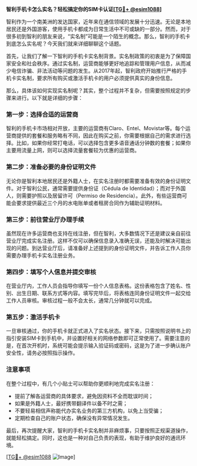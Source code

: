 **智利手机卡怎么实名？轻松搞定你的SIM卡认证[[TG💪+ @esim1088](https://t.me/s/esim1088)]**

智利作为一个南美洲的发达国家，近年来在通信领域的发展十分迅速。无论是本地居民还是外国游客，使用手机卡都成为日常生活中不可或缺的一部分。然而，对于很多初到智利的朋友来说，“实名制”可能是一个陌生的概念。那么，智利的手机卡到底怎么实名呢？今天我们就来详细聊聊这个话题。

首先，让我们了解一下智利的手机卡实名制背景。实名制政策的初衷是为了保障国家安全和社会秩序。通过实名制，运营商能够更好地追踪和管理用户信息，从而减少电信诈骗、非法活动等问题的发生。从2017年起，智利政府开始推行严格的手机卡实名制，要求所有购买或激活手机卡的用户必须提供真实的身份信息。

那么，具体该如何实现实名制呢？其实，整个过程并不复杂，但需要按照规定的步骤来进行。以下就是详细的步骤：

### 第一步：选择合适的运营商

智利的手机卡市场相对开放，主要的运营商有Claro、Entel、Movistar等。每个运营商提供的套餐和服务略有不同，因此在购买之前，你需要根据自己的需求进行选择。比如，如果你经常打电话，可以选择包含更多语音通话分钟数的套餐；如果你主要用流量上网，则可以选择流量套餐较为优惠的运营商。

### 第二步：准备必要的身份证明文件

无论你是智利本地居民还是外籍人士，在实名注册时都需要准备有效的身份证明文件。对于智利公民，通常需要提供身份证（Cédula de Identidad）；而对于外国人，则需要护照以及居留许可（Permiso de Residencia）。此外，有些运营商可能会要求提供最近三个月的水电账单或者租房合同作为辅助证明材料。

### 第三步：前往营业厅办理手续

虽然现在许多运营商也支持在线注册，但在智利，大多数情况下还是建议亲自前往营业厅完成实名注册。这样不仅可以确保信息录入准确无误，还能及时解决可能出现的问题。到达营业厅后，请准备好上述提到的身份证明文件，并告诉工作人员你需要办理手机卡实名注册业务。

### 第四步：填写个人信息并提交审核

在营业厅内，工作人员会指导你填写一份个人信息表格。这份表格包含了姓名、性别、出生日期、联系方式等内容。填写完毕后，将表格连同身份证明文件一起交给工作人员审核。审核过程一般不会太长，通常几分钟就可以完成。

### 第五步：激活手机卡

一旦审核通过，你的手机卡就正式进入了实名状态。接下来，只需按照说明书上的指引安装SIM卡到手机中，并设置好相关的网络参数即可正常使用了。需要注意的是，在首次开机时，系统可能会提示输入验证码或密码，这是为了进一步确认账户安全性，请务必按照指示操作。

### 注意事项

在整个过程中，有几个小贴士可以帮助你更顺利地完成实名注册：
- 提前了解各运营商的具体要求，避免因资料不全而耽误时间；
- 如果是外籍人士，最好携带翻译件以备不时之需；
- 不要轻易相信声称能代办实名业务的第三方机构，以免上当受骗；
- 定期检查自己的账户状态，确保没有异常情况发生。

最后，再次提醒大家，智利的手机卡实名制并非麻烦事，只要按照正规渠道操作，就能轻松搞定。同时，这也是一种对自己负责的表现，有助于维护良好的通讯环境。

[[TG💪+ @esim1088](https://t.me/s/esim1088) ![Image](https://i.postimg.cc/4NQfJmqS/Snipaste-2025-05-13-00-14-12.png)]
